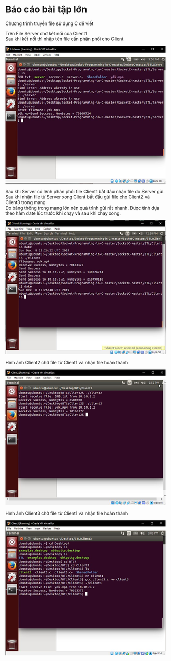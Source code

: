 ﻿<h1>Báo cáo bài tập lớn </h1>
<p>
Chương trình truyền file sử dụng C để viết
</p>
<p>Trên File Server chờ kết nối của Client1<br>
Sau khi kết nối thì nhập tên file cần phân phối cho Client</p>
<img src="Image/FileServer.JPG">
<p>Sau khi Server có lệnh phân phối file Client1 bắt đầu nhận file do Server gửi.
<br/>Sau khi nhận file từ Server xong Client bắt đầu gửi file cho Client2 và Client3 trong mạng
<br/>Do băng thông trong mạng lớn nên quá trình gửi rất nhanh. Được tính dựa theo hàm date lúc trước khi chạy và sau khi chạy xong.</p>
<img src="Image/Client1.JPG">
<p>Hình ảnh Client2 chờ file từ Client1 và nhận file hoàn thành</p> 
<img src="Image/Client2.JPG">
<p>Hình ảnh Client3 chờ file từ Client1 và nhận file hoàn thành</p>
<img src="Image/Client3.JPG">